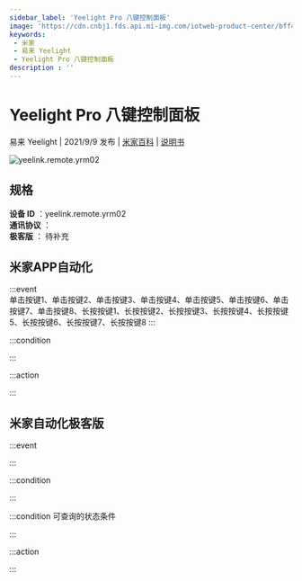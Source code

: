 ```yaml
---
sidebar_label: 'Yeelight Pro 八键控制面板'
image: 'https://cdn.cnbj1.fds.api.mi-img.com/iotweb-product-center/bff46001b48ea5969d6884517345596f_1625204997976.png?GalaxyAccessKeyId=AKVGLQWBOVIRQ3XLEW&Expires=9223372036854775807&Signature=nVcEFwyWnGdA4hl/o5h5VAPc8Cw='
keywords: 
 - 米家
 - 易来 Yeelight
 - Yeelight Pro 八键控制面板
description : ''
---
```

# Yeelight Pro 八键控制面板

易来 Yeelight | 2021/9/9 发布 | [米家百科](https://home.mi.com/webapp/content/baike/product/index.html?model=yeelink.remote.yrm02) | [说明书](https://home.mi.com/views/introduction.html?model=yeelink.remote.yrm02&region=cn)

![yeelink.remote.yrm02](https://cdn.cnbj1.fds.api.mi-img.com/iotweb-product-center/bff46001b48ea5969d6884517345596f_1625204997976.png?GalaxyAccessKeyId=AKVGLQWBOVIRQ3XLEW&Expires=9223372036854775807&Signature=nVcEFwyWnGdA4hl/o5h5VAPc8Cw=)

## 规格  
> 
**设备 ID** ：yeelink.remote.yrm02  
**通讯协议** ：  
**极客版**  ： 待补充 


## 米家APP自动化  

:::event  
单击按键1、单击按键2、单击按键3、单击按键4、单击按键5、单击按键6、单击按键7、单击按键8、长按按键1、长按按键2、长按按键3、长按按键4、长按按键5、长按按键6、长按按键7、长按按键8
:::

:::condition  

:::

:::action   

:::

## 米家自动化极客版  

:::event  

:::

:::condition  

:::

:::condition 可查询的状态条件  

:::

:::action  

:::

        
